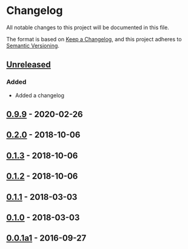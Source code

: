 # Changelog
All notable changes to this project will be documented in this file.

The format is based on [Keep a Changelog][clog], and this project adheres to [Semantic Versioning][semver].

## [Unreleased]

### Added
- Added a changelog

## [0.9.9] - 2020-02-26

## [0.2.0] - 2018-10-06

## [0.1.3] - 2018-10-06

## [0.1.2] - 2018-10-06

## [0.1.1] - 2018-03-03

## [0.1.0] - 2018-03-03

## [0.0.1a1] - 2016-09-27


[unreleased]: https://github.com/spapanik/pickle-secure/compare/0.9.9...master
[0.9.9]: https://github.com/spapanik/pickle-secure/compare/0.2.0...v0.9.9
[0.2.0]: https://github.com/spapanik/pickle-secure/compare/0.1.3...v0.2.0
[0.1.3]: https://github.com/spapanik/pickle-secure/compare/0.1.2...v0.1.3
[0.1.2]: https://github.com/spapanik/pickle-secure/compare/0.1.1...v0.1.2
[0.1.1]: https://github.com/spapanik/pickle-secure/compare/0.1.0...v0.1.1
[0.1.0]: https://github.com/spapanik/pickle-secure/compare/v0.0.1a1...v0.1.0
[0.0.1a1]: https://github.com/spapanik/pickle-secure/releases/tag/v0.0.1a1

[clog]: https://keepachangelog.com/en/1.0.0/
[semver]: https://semver.org/spec/v2.0.0.html
